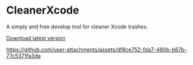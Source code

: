 # CleanerXcode

A simply and free develop tool for cleaner Xcode trashes.

[Download latest version](https://github.com/didisouzacosta/CleanerXcode/raw/refs/heads/main/Releases/CleanerXcode.zip)

https://github.com/user-attachments/assets/df8ce752-fda7-480b-b67b-77c5371fa3da
